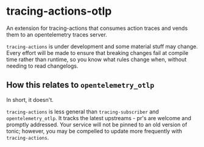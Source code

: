 # tracing-actions-otlp

An extension for tracing-actions that consumes action traces and vends them
to an opentelemetry traces server.

`tracing-actions` is under development and some material stuff may change. Every effort
will be made to ensure that breaking changes fail at compile time rather than runtime,
so you know what rules change when, without needing to read changelogs.

## How this relates to `opentelemetry_otlp`
In short, it doesn't.

`tracing-actions` is less general than `tracing-subscriber` and `opentelemetry_otlp`.
It tracks the latest upstreams - pr's are welcome and promptly addressed. Your service
will not be pinned to an old version of tonic; however, you may be compelled to update
more frequently with `tracing-actions`.
